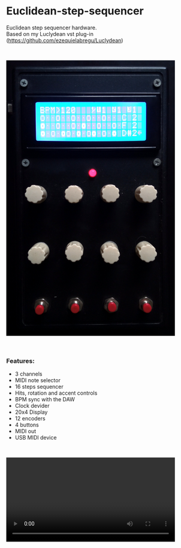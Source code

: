 # Euclidean-step-sequencer
Euclidean step sequencer hardware.\
Based on my Luclydean vst plug-in (https://github.com/ezequielabregu/Luclydean)

&nbsp;

<img src="media/euclidean.jpg" alt="alt text" title="image Title" width="450"/>


&nbsp;
### Features:
* 3 channels
* MIDI note selector
* 16 steps sequencer
* Hits, rotation and accent controls
* BPM sync with the DAW
* Clock devider
* 20x4 Display
* 12 encoders
* 4 buttons
* MIDI out
* USB MIDI device

&nbsp;

<video src="media/euclidean_demo.mp4" controls="controls" style="width: 450px;">
</video>

